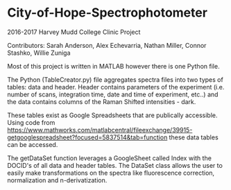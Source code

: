 # City-of-Hope-Spectrophotometer
2016-2017 Harvey Mudd College Clinic Project

Contributors: Sarah Anderson, Alex Echevarria, Nathan Miller, Connor Stashko, Willie Zuniga

Most of this project is written in MATLAB however there is one Python file. 

The Python (TableCreator.py) file aggregates spectra files into two types of tables: data and header. Header contains parameters of the experiment (i.e. number of scans, integration time, date and time of experiment, etc..) and the data contains columns of the Raman Shifted intensities - dark.

These tables exist as Google Spreadsheets that are publically accessible. Using code from https://www.mathworks.com/matlabcentral/fileexchange/39915-getgooglespreadsheet?focused=5837514&tab=function these data tables can be accessed. 

The getDataSet function leverages a GoogleSheet called Index with the DOCID's of all data and header tables. The DataSet class allows the user to easily make transformations on the spectra like fluorescence correction, normalization and n-derivatization.    